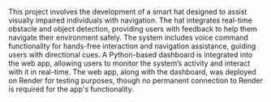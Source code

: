 This project involves the development of a smart hat designed to assist visually impaired individuals with navigation. The hat integrates real-time obstacle and object detection, providing users with feedback to help them navigate their environment safely. The system includes voice command functionality for hands-free interaction and navigation assistance, guiding users with directional cues. A Python-based dashboard is integrated into the web app, allowing users to monitor the system’s activity and interact with it in real-time. The web app, along with the dashboard, was deployed on Render for testing purposes, though no permanent connection to Render is required for the app's functionality.

